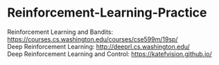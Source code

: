 # Reinforcement-Learning-Practice
Reinforcement Learning and Bandits: https://courses.cs.washington.edu/courses/cse599m/19sp/ <br>
Deep Reinforcement Learning: http://deeprl.cs.washington.edu/ <br>
Deep Reinforcement Learning and Control: https://katefvision.github.io/ <br>
